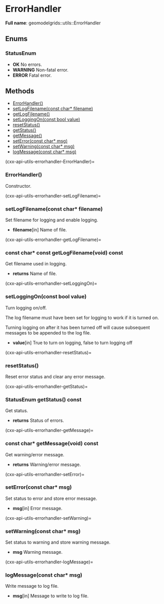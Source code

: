 # ErrorHandler

**Full name**: geomodelgrids::utils::ErrorHandler

## Enums

### StatusEnum

* **OK** No errors.
* **WARNING** Non-fatal error.
* **ERROR** Fatal error.

## Methods

+ [ErrorHandler()](cxx-api-utils-errorhandler-ErrorHandler)
+ [setLogFilename(const char* filename)](cxx-api-utils-errorhandler-setLogFilename)
+ [getLogFilename()](cxx-api-utils-errorhandler-getLogFilename)
+ [setLoggingOn(const bool value)](cxx-api-utils-errorhandler-setLoggingOn)
+ [resetStatus()](cxx-api-utils-errorhandler-resetStatus)
+ [getStatus()](cxx-api-utils-errorhandler-getStatus)
+ [getMessage()](cxx-api-utils-errorhandler-getMessage)
+ [setError(const char* msg)](cxx-api-utils-errorhandler-setError)
+ [setWarning(const char* msg)](cxx-api-utils-errorhandler-setWarning)
+ [logMessage(const char* msg)](cxx-api-utils-errorhandler-logMessage)

(cxx-api-utils-errorhandler-ErrorHandler)=
### ErrorHandler()

Constructor.

(cxx-api-utils-errorhandler-setLogFilename)=
### setLogFilename(const char* filename)

Set filename for logging and enable logging.

* **filename**[in] Name of file.

(cxx-api-utils-errorhandler-getLogFilename)=
### const char* const getLogFilename(void) const

Get filename used in logging.

* **returns** Name of file.

(cxx-api-utils-errorhandler-setLoggingOn)=
### setLoggingOn(const bool value)

Turn logging on/off.

The log filename must have been set for logging to work if it is turned on.

Turning logging on after it has been turned off will cause subsequent messages to be appended to the log file.

* **value**[in] True to turn on logging, false to turn logging off

(cxx-api-utils-errorhandler-resetStatus)=
### resetStatus()

Reset error status and clear any error message.

(cxx-api-utils-errorhandler-getStatus)=
### StatusEnum getStatus() const

Get status.

* **returns** Status of errors.

(cxx-api-utils-errorhandler-getMessage)=
### const char* getMessage(void) const 

Get warning/error message.

* **returns** Warning/error message.

(cxx-api-utils-errorhandler-setError)=
### setError(const char* msg)

Set status to error and store error message.

* **msg**[in] Error message.

(cxx-api-utils-errorhandler-setWarning)=
### setWarning(const char* msg)

Set status to warning and store warning message.

* **msg** Warning message.

(cxx-api-utils-errorhandler-logMessage)=
### logMessage(const char* msg)

Write message to log file.

* **msg**[in] Message to write to log file.
